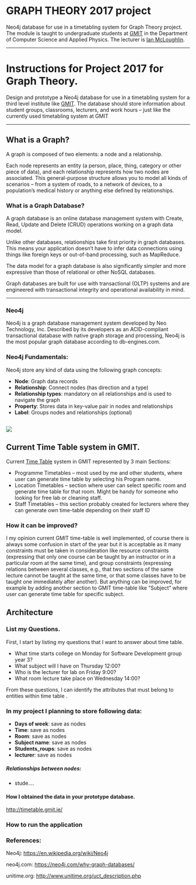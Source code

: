 # GRAPH THEORY 2017 project
Neo4j database for use in a timetabling system for Graph Theory project.
The module is taught to undergraduate students at [GMIT](http://www.gmit.ie) in the Department of Computer Science and Applied Physics.
The lecturer is [Ian McLoughlin](https://ianmcloughlin.github.io).

---

# Instructions for Project 2017 for Graph Theory.
Design and prototype a Neo4j database for use
in a timetabling system for a third level institute like [GMIT](http://www.gmit.ie). The database
should store information about student groups, classrooms, lecturers, and
work hours – just like the currently used timetabling system at GMIT

---

## What is a Graph?

A graph is composed of two elements: a node and a relationship.

Each node represents an entity (a person, place, thing, category or other piece of data), and each relationship represents how two nodes are associated. This general-purpose structure allows you to model all kinds of scenarios – from a system of roads, to a network of devices, to a population’s medical history or anything else defined by relationships.

### What is a Graph Database?

A graph database is an online database management system with Create, Read, Update and Delete (CRUD) operations working on a graph data model.

Unlike other databases, relationships take first priority in graph databases. This means your application doesn’t have to infer data connections using things like foreign keys or out-of-band processing, such as MapReduce.

The data model for a graph database is also significantly simpler and more expressive than those of relational or other NoSQL databases.

Graph databases are built for use with transactional (OLTP) systems and are engineered with transactional integrity and operational availability in mind.

---

### Neo4j

Neo4j is a graph database management system developed by Neo Technology, Inc. Described by its developers as an ACID-compliant transactional database with native graph storage and processing, Neo4j is the most popular graph database according to db-engines.com.

### Neo4j Fundamentals:

Neo4j store any kind of data using the following graph concepts:

* **Node**: Graph data records
* **Relationship**: Connect nodes (has direction and a type)
* **Relationship types**: mandatory on all relationships and is used to navigate the graph
* **Property**: Stores data in key-value pair in nodes and relationships
* **Label**: Groups nodes and relationships (optional)

![](https://neo4j.com/docs/2.1.8/images/graphdb-nodes-overview.svg)
---

## Current Time Table system in GMIT.

Current [Time Table](http://timetable.gmit.ie/) system in GMIT represented by 3 main Sections:
* Programme Timetables – most used by me and other students, where user can generate time table by selecting his Program name. 
* Location Timetables – section where user can select specific room and generate time table for that room. Might be handy for someone who looking for free lab or cleaning staff.
* Staff Timetables – this section probably created for lecturers where they can generate own time-table depending on their staff ID 

### How it can be improved?
I my opinion current GMIT time-table is well implemented, of course there is always some confusion in start of the year but it is acceptable as it many constraints must be taken in consideration like resource constraints (expressing that only one course can be taught by an instructor or in a particular room at the same time), and group constraints (expressing relations between several classes, e.g., that two sections of the same lecture cannot be taught at the same time, or that some classes have to be taught one immediately after another).
But anything can be improved, for example by adding another section to GMIT time-table like “Subject” where user can generate time table for specific subject.

## Architecture

### List my Questions.

First, I start by listing my questions that I want to answer about time table.
* What time starts college on Monday for Software Development group year 3?
* What subject will I have on Thursday 12:00?
*	Who is the lecturer for lab on Friday 9:00?
*	What room lecture take place on Wednesday 14:00?

From these questions, I can identify the attributes that must belong to entities within time table .


### In my project I planning to store following data:

* **Days of week**:  save as nodes 
* **Time**:  save as nodes
* **Room**: save as nodes
* **Subject name**: save as nodes
* **Students_roups**:  save as nodes
* **lecturer**: save as nodes
##### Relationships between nodes:
* stude....



#### How I obtained the data in your prototype database.
http://timetable.gmit.ie/

### How to run the application

### References:
Neo4j: https://en.wikipedia.org/wiki/Neo4j

neo4j.com: https://neo4j.com/why-graph-databases/

unitime.org: http://www.unitime.org/uct_description.php
